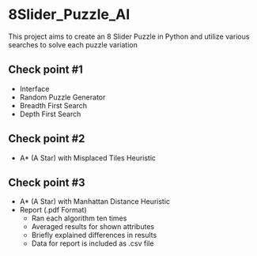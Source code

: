 # 8Slider_Puzzle_AI
This project aims to create an 8 Slider Puzzle in Python and utilize various searches to solve each puzzle variation

Check point #1
--------------
- Interface
- Random Puzzle Generator
- Breadth First Search
- Depth First Search

Check point #2
--------------
- A* (A Star) with Misplaced Tiles Heuristic

Check point #3
--------------
- A* (A Star) with Manhattan Distance Heuristic
- Report (.pdf Format)
  - Ran each algorithm ten times
  - Averaged results for shown attributes
  - Briefly explained differences in results
  - Data for report is included as .csv file
